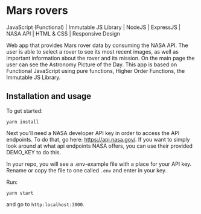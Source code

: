 # Mars rovers

JavaScript (Functional) | Immutable JS Library | NodeJS | ExpressJS | NASA API | HTML & CSS | Responsive Design

Web app that provides Mars rover data by consuming the NASA API. The user is able to select a rover to see its most recent images, as well as important information about the rover and its mission. 
On the main page the user can see the Astronomy Picture of the Day. 
This app is based on Functional JavaScript using pure functions, Higher Order Functions, the Immutable JS Library. 

## Installation and usage

To get started:

```yarn install``` 

Next you'll need a NASA developer API key in order to access the API endpoints. To do that, go here: https://api.nasa.gov/. If you want to simply look around at what api endpoints NASA offers, you can use their provided DEMO_KEY to do this.

In your repo, you will see a .env-example file with a place for your API key. Rename or copy the file to one called `.env` and enter in your key. 

Run:

```yarn start``` 

and go to `http:localhost:3000`.